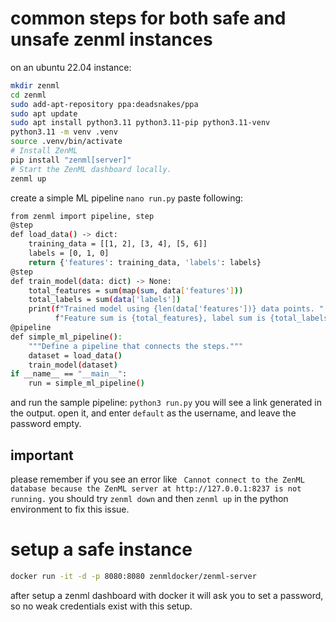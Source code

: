 
# common steps for both safe and unsafe zenml instances
on an ubuntu 22.04 instance:
```bash
mkdir zenml
cd zenml
sudo add-apt-repository ppa:deadsnakes/ppa
sudo apt update
sudo apt install python3.11 python3.11-pip python3.11-venv
python3.11 -m venv .venv
source .venv/bin/activate
# Install ZenML
pip install "zenml[server]"
# Start the ZenML dashboard locally.
zenml up
```
create a simple ML pipeline
`nano run.py`
paste following:
```bash
from zenml import pipeline, step
@step
def load_data() -> dict:
    training_data = [[1, 2], [3, 4], [5, 6]]
    labels = [0, 1, 0]
    return {'features': training_data, 'labels': labels}
@step
def train_model(data: dict) -> None:
    total_features = sum(map(sum, data['features']))
    total_labels = sum(data['labels'])
    print(f"Trained model using {len(data['features'])} data points. "
          f"Feature sum is {total_features}, label sum is {total_labels}")
@pipeline
def simple_ml_pipeline():
    """Define a pipeline that connects the steps."""
    dataset = load_data()
    train_model(dataset)
if __name__ == "__main__":
    run = simple_ml_pipeline()
```
and run the sample pipeline:
`python3 run.py`
you will see a link generated in the output. open it, and enter `default` as the username, and leave the password empty.
## important
please remember if you see an error like ` Cannot connect to the ZenML database because the ZenML server at http://127.0.0.1:8237 is not running.` you should try `zenml down` and then `zenml up` in the python environment to fix this issue.

# setup a safe instance
```bash
docker run -it -d -p 8080:8080 zenmldocker/zenml-server
```
after setup a zenml dashboard with docker it will ask you to set a password, so no weak credentials exist with this setup.
